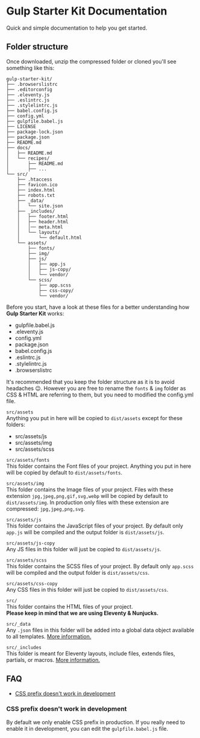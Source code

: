 # Gulp Starter Kit Documentation

Quick and simple documentation to help you get started.

## Folder structure
Once downloaded, unzip the compressed folder or cloned you'll see something like this:
```
gulp-starter-kit/
├── .browserslistrc
├── .editorconfig
├── .eleventy.js
├── .eslintrc.js
├── .stylelintrc.js
├── babel.config.js
├── config.yml
├── gulpfile.babel.js
├── LICENSE
├── package-lock.json
├── package.json
├── README.md
├── docs/
│   ├── README.md
│   └── recipes/
│       ├── README.md
│       ├── ...
└── src/
    ├── .htaccess
    ├── favicon.ico
    ├── index.html
    ├── robots.txt
    ├── _data/
    │   └── site.json
    ├── _includes/
    │   ├── footer.html
    │   ├── header.html
    │   │── meta.html
    │   └── layouts/
    │       └── default.html
    └── assets/
        ├── fonts/
        ├── img/
        ├── js/
        │   ├── app.js
        │   ├── js-copy/
        │   └── vendor/
        └── scss/
            ├── app.scss
            ├── css-copy/
            └── vendor/
```

Before you start, have a look at these files for a better understanding how **Gulp Starter Kit** works:
- gulpfile.babel.js
- .eleventy.js
- config.yml
- package.json
- babel.config.js
- .eslintrc.js
- .stylelintrc.js
- .browserslistrc

It's recommended that you keep the folder structure as it is to avoid headaches :wink:. However you are free to rename the `fonts` & `img` folder as CSS & HTML are referring to them, but you need to modified the config.yml file.

`src/assets`  
Anything you put in here will be copied to `dist/assets` except for these folders:
- src/assets/js
- src/assets/img
- src/assets/scss

`src/assets/fonts`  
This folder contains the Font files of your project. Anything you put in here will be copied by default to `dist/assets/fonts`.

`src/assets/img`  
This folder contains the Image files of your project. Files with these extension `jpg,jpeg,png,gif,svg,webp` will be copied by default to `dist/assets/img`. In production only files with these extension are compressed: `jpg,jpeg,png,svg`.

`src/assets/js`  
This folder contains the JavaScript files of your project. By default only `app.js` will be compiled and the output folder is `dist/assets/js`.

`src/assets/js-copy`  
Any JS files in this folder will just be copied to `dist/assets/js`.

`src/assets/scss`  
This folder contains the SCSS files of your project. By default only `app.scss` will be compiled and the output folder is `dist/assets/css`.

`src/assets/css-copy`  
Any CSS files in this folder will just be copied to `dist/assets/css`.

`src/`  
This folder contains the HTML files of your project.  
**Please keep in mind that we are using Eleventy & Nunjucks.**

`src/_data`  
Any `.json` files in this folder will be added into a global data object available to all templates. [More information.](https://www.11ty.dev/docs/data-global/#global-data-files)

`src/_includes`  
This folder is meant for Eleventy layouts, include files, extends files, partials, or macros. [More information.](https://www.11ty.dev/docs/config/#directory-for-includes)

## FAQ
- [CSS prefix doesn't work in development](#css-prefix-doesnt-work-in-development)

### CSS prefix doesn't work in development
By default we only enable CSS prefix in production. If you really need to enable it in development, you can edit the `gulpfile.babel.js` file.
